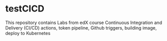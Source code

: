 # testCICD
This repository contains Labs from edX course Continuous Integration and Delivery (CI/CD)
actions, token pipeline, Github triggers, building image, deploy to Kubernetes
